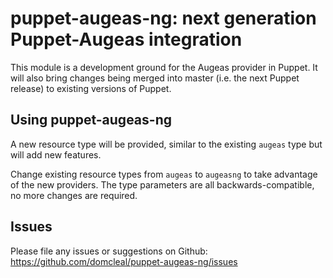 # puppet-augeas-ng: next generation Puppet-Augeas integration

This module is a development ground for the Augeas provider in Puppet.  It will
also bring changes being merged into master (i.e. the next Puppet release) to
existing versions of Puppet.

## Using puppet-augeas-ng

A new resource type will be provided, similar to the existing `augeas` type but
will add new features.

Change existing resource types from `augeas` to `augeasng` to take advantage of
the new providers.  The type parameters are all backwards-compatible, no more
changes are required.

## Issues

Please file any issues or suggestions on Github:
  https://github.com/domcleal/puppet-augeas-ng/issues

